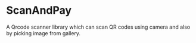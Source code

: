 # ScanAndPay
A Qrcode scanner library which can scan QR codes using camera and also by picking image from gallery.
